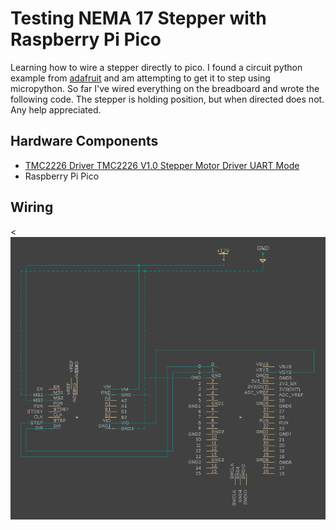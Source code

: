# Testing NEMA 17 Stepper with Raspberry Pi Pico

Learning how to wire a stepper directly to pico. I found a circuit python example from [adafruit](https://learn.adafruit.com/diy-robotic-sky-tracking-astrophotography-mount/code) and am attempting to get it to step using micropython. So far I've wired everything on the breadboard and wrote the following code. The stepper is holding position, but when directed does not. Any help appreciated.  

## Hardware Components
- [TMC2226 Driver TMC2226 V1.0 Stepper Motor Driver UART Mode](https://www.amazon.com/gp/product/B08BZ819R6/ref=ppx_yo_dt_b_asin_title_o06_s01?ie=UTF8&psc=1)
- Raspberry Pi Pico

## Wiring
<![schematic](diagram.png)
